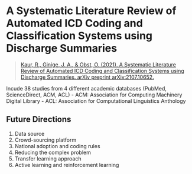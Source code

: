 # A Systematic Literature Review of Automated ICD Coding and Classification Systems using Discharge Summaries
> [Kaur, R., Ginige, J. A., & Obst, O. (2021). A Systematic Literature Review of Automated ICD Coding and Classification Systems using Discharge Summaries. arXiv preprint arXiv:2107.10652. ](https://arxiv.org/pdf/2107.10652.pdf)

Incude 38 studies from 4 different academic databases (PubMed, ScienceDirect, ACM, ACL)
    - ACM: Association for Computing Machinery Digital Library
    - ACL: Association for Computational Linguistics Anthology

## Future Directions
1. Data source
2. Crowd-sourcing platform
3. National adoption and coding rules
4. Reducing the complex problem
5. Transfer learning approach
6. Active learning and reinforcement learning

